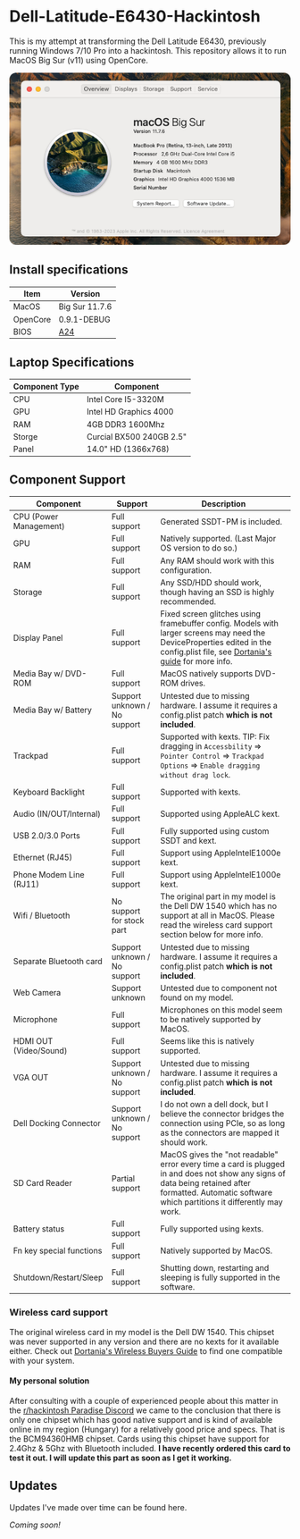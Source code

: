 # Dell-Latitude-E6430-Hackintosh
This is my attempt at transforming the Dell Latitude E6430, previously running Windows 7/10 Pro into a hackintosh. This repository allows it to run MacOS Big Sur (v11) using OpenCore.

![Image showing the about this mac window open in MacOS for proof of this working.](./aboutThisMac.png)

## Install specifications

| Item     | Version                                                                                     |
|----------|---------------------------------------------------------------------------------------------|
| MacOS    | Big Sur 11.7.6                                                                              |
| OpenCore | 0.9.1-DEBUG                                                                                 |
| BIOS     | [A24](https://www.dell.com/support/home/en-us/drivers/driversdetails?driverid=ng6cn&lwp=rt) |

## Laptop Specifications

| Component Type | Component                |
|----------------|--------------------------|
| CPU            | Intel Core I5-3320M      |
| GPU            | Intel HD Graphics 4000   |
| RAM            | 4GB DDR3 1600Mhz         |
| Storge         | Curcial BX500 240GB 2.5" |
| Panel          | 14.0" HD (1366x768)      |

## Component Support

| Component                | Support                      | Description                                                                                                                                                                                                                                                                  |
|--------------------------|------------------------------|------------------------------------------------------------------------------------------------------------------------------------------------------------------------------------------------------------------------------------------------------------------------------|
| CPU (Power Management)   | Full support                 | Generated SSDT-PM is included.                                                                                                                                                                                                                                               |
| GPU                      | Full support                 | Natively supported. (Last Major OS version to do so.)                                                                                                                                                                                                                        |
| RAM                      | Full support                 | Any RAM should work with this configuration.                                                                                                                                                                                                                                 |
| Storage                  | Full support                 | Any SSD/HDD should work, though having an SSD is highly recommended.                                                                                                                                                                                                         |
| Display Panel            | Full support                 | Fixed screen glitches using framebuffer config. Models with larger screens may need the DeviceProperties edited in the config.plist file, see [Dortania's guide](https://dortania.github.io/OpenCore-Install-Guide/config-laptop.plist/ivy-bridge.html#add-2) for more info. |
| Media Bay w/ DVD-ROM     | Full support                 | MacOS natively supports DVD-ROM drives.                                                                                                                                                                                                                                      |
| Media Bay w/ Battery     | Support unknown / No support | Untested due to missing hardware. I assume it requires a config.plist patch **which is not included**.                                                                                                                                                                       |
| Trackpad                 | Full support                 | Supported with kexts. TIP: Fix dragging in `Accessbility` => `Pointer Control` => `Trackpad Options` => `Enable dragging without drag lock`.                                                                                                                                 |
| Keyboard Backlight       | Full support                 | Supported with kexts.                                                                                                                                                                                                                                                        |
| Audio (IN/OUT/Internal)  | Full support                 | Supported using AppleALC kext.                                                                                                                                                                                                                                               |
| USB 2.0/3.0 Ports        | Full support                 | Fully supported using custom SSDT and kext.                                                                                                                                                                                                                                  |
| Ethernet (RJ45)          | Full support                 | Support using AppleIntelE1000e kext.                                                                                                                                                                                                                                         |
| Phone Modem Line (RJ11)  | Full support                 | Support using AppleIntelE1000e kext.                                                                                                                                                                                                                                         |
| Wifi / Bluetooth         | No support for stock part    | The original part in my model is the Dell DW 1540 which has no support at all in MacOS. Please read the wireless card support section below for more info.                                                                                                                   |
| Separate Bluetooth card  | Support unknown / No support | Untested due to missing hardware. I assume it requires a config.plist patch **which is not included**.                                                                                                                                                                       |
| Web Camera               | Support unknown              | Untested due to component not found on my model.                                                                                                                                                                                                                             |
| Microphone               | Full support                 | Microphones on this model seem to be natively supported by MacOS.                                                                                                                                                                                                            |
| HDMI OUT (Video/Sound)   | Full support                 | Seems like this is natively supported.                                                                                                                                                                                                                                       |
| VGA OUT                  | Support unknown / No support | Untested due to missing hardware. I assume it requires a config.plist patch **which is not included**.                                                                                                                                                                       |
| Dell Docking Connector   | Support unknown / No support | I do not own a dell dock, but I believe the connector bridges the connection using PCIe, so as long as the connectors are mapped it should work.                                                                                                                             |
| SD Card Reader           | Partial support              | MacOS gives the "not readable" error every time a card is plugged in and does not show any signs of data being retained after formatted. Automatic software which partitions it differently may work.                                                                        |
| Battery status           | Full support                 | Fully supported using kexts.                                                                                                                                                                                                                                                 |
| Fn key special functions | Full support                 | Natively supported by MacOS.                                                                                                                                                                                                                                                 |
| Shutdown/Restart/Sleep   | Full support                 | Shutting down, restarting and sleeping is fully supported in the software.                                                                                                                                                                                                   |

### Wireless card support

The original wireless card in my model is the Dell DW 1540. This chipset was never supported in any version and there are no kexts for it available either. Check out [Dortania's Wireless Buyers Guide](https://dortania.github.io/Wireless-Buyers-Guide/) to find one compatible with your system.

#### My personal solution

After consulting with a couple of experienced people about this matter in the [r/hackintosh Paradise Discord](https://discord.gg/u8V7N5C) we came to the conclusion that there is only one chipset which has good native support and is kind of available online in my region (Hungary) for a relatively good price and specs. That is the BCM94360HMB chipset. Cards using this chipset have support for 2.4Ghz & 5Ghz with Bluetooth included. **I have recently ordered this card to test it out. I will update this part as soon as I get it working.** 

## Updates

Updates I've made over time can be found here.

*Coming soon!*
